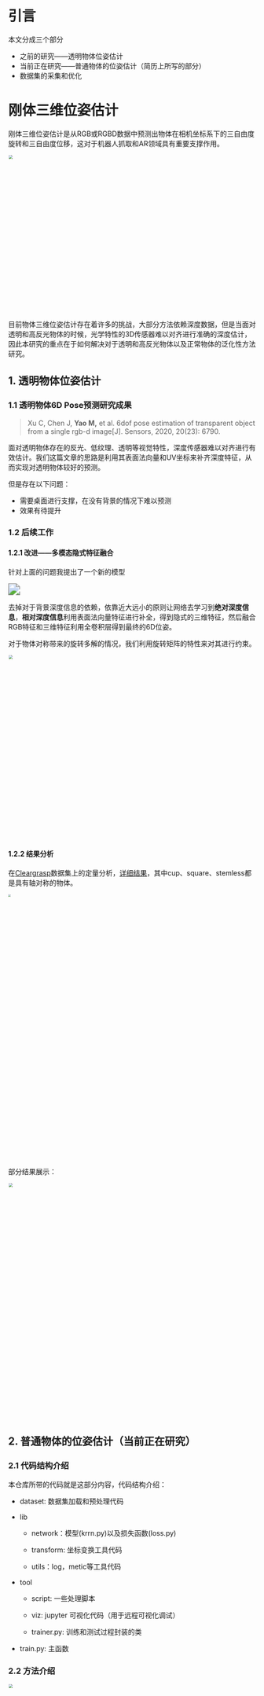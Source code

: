 # 引言

本文分成三个部分
+ 之前的研究——透明物体位姿估计
+ 当前正在研究——普通物体的位姿估计（简历上所写的部分）
+ 数据集的采集和优化

# 刚体三维位姿估计

刚体三维位姿估计是从RGB或RGBD数据中预测出物体在相机坐标系下的三自由度旋转和三自由度位移，这对于机器人抓取和AR领域具有重要支撑作用。

<img src=".\assert\15.jpg" width="640px" align="center" style="zoom:50%;" />

目前物体三维位姿估计存在着许多的挑战，大部分方法依赖深度数据，但是当面对透明和高反光物体的时候，光学特性的3D传感器难以对齐进行准确的深度估计，因此本研究的重点在于如何解决对于透明和高反光物体以及正常物体的泛化性方法研究。

## 1. 透明物体位姿估计
### 1.1 透明物体6D Pose预测研究成果
> Xu C, Chen J, **Yao M,** et al. 6dof pose estimation of transparent object from a single rgb-d image[J]. Sensors, 2020, 20(23): 6790.

面对透明物体存在的反光、低纹理、透明等视觉特性，深度传感器难以对齐进行有效估计。我们这篇文章的思路是利用其表面法向量和UV坐标来补齐深度特征，从而实现对透明物体较好的预测。

但是存在以下问题：

+ 需要桌面进行支撑，在没有背景的情况下难以预测
+ 效果有待提升

### 1.2 后续工作
#### 1.2.1 改进——多模态隐式特征融合
针对上面的问题我提出了一个新的模型

<img src=".\assert\02.png" align="center" style="zoom:150%;" />

去掉对于背景深度信息的依赖，依靠近大远小的原则让网络去学习到**绝对深度信息**，**相对深度信息**利用表面法向量特征进行补全，得到隐式的三维特征，然后融合RGB特征和三维特征利用全卷积层得到最终的6D位姿。

对于物体对称带来的旋转多解的情况，我们利用旋转矩阵的特性来对其进行约束。



<img src=".\assert\04.png" width="750px" style="zoom:50%;" />

#### 1.2.2 结果分析
在[Cleargrasp](https://sites.google.com/view/cleargrasp)数据集上的定量分析，[详细结果](https://github.com/yaomy533/pose_estimation/blob/master/version/transparent/eval_log.txt)，其中cup、square、stemless都是具有轴对称的物体。

<img src=".\assert\05.png" width="1800px" align="center" style="zoom:30%;" />

部分结果展示：

<img src=".\assert\03.png" width="960px" align="center" style="zoom:50%;" />





## 2. 普通物体的位姿估计（当前正在研究）

### 2.1 代码结构介绍
本仓库所带的代码就是这部分内容，代码结构介绍：
+ dataset: 数据集加载和预处理代码
+ lib

  + network：模型(krrn.py)以及损失函数(loss.py)
  
  + transform: 坐标变换工具代码
  
  + utils：log，metic等工具代码
  
+ tool

  + script: 一些处理脚本
  
  + viz: jupyter 可视化代码（用于远程可视化调试）
  
  + trainer.py: 训练和测试过程封装的类
  
+ train.py: 主函数 


### 2.2 方法介绍
<img src=".\assert\10.png" width="960px" align="center" style="zoom:50%;" />

+ 鲁棒特征提取：利用多分辨率特征提取网络HRNet来提取彩色特征，逐像素重建物体模型、预测表面法向量、掩码；
+ 密集多模态特征融合：将重建出物体模型、表面法向量等从RGB图像中得到的特征，同深度相机得到的三维点云的特征，**利用PointNet++的思想进行多次层、多尺度融合**，得到三维语义信息丰富的特征；
+ 解耦旋转和位移的预测：采用PnPRANSAC来从重建的模型获取三维旋转R，以及利用融合特征来预测T在深度图重建的三维点云的偏移量得到T，以此来**解耦6D Pose的预测**，并将预测结果利用旋转矩阵特性以及K-近邻算法解决物体对称性的问题；
+ 在公有数据集取得不错的成果；

> Wang C, Xu D, Zhu Y, et al. Densefusion: 6d object pose estimation by iterative dense fusion[C]//Proceedings of the IEEE/CVF conference on computer vision and pattern recognition. 2019: 3343-3352.

同Densefusion对比结果

<img src=".\assert\12.png" width="1500px" align="center" style="zoom:50%;" />

## 3. 数据集的采集和优化

### 3.1 真实数据集的采集

采集目标：低纹理、高反光、透明物体混合场景，获取物体的三维模型，并半自动精确标注物体的6D位姿。

+ CAD模型采集

<img src=".\assert\06.png" width="480px" align="center" style="zoom:50%;" />

+ 半自动数据采集和标注流程

<img src=".\assert\11.png" width="640px" align="center" style="zoom:50%;" />

> 因为我们实验室的机械臂好久没有矫正，所以读出来的位姿出现了误差，或者大部分机械臂都有这个误差，因为目前而言还没有用机械臂采集出来的6D Pose数据集，可能用机械臂进行采集本身就有这些误差。
> 从我们实验的结果可以保证机械臂的相对精度，也就是往返能够保证准确，但是如果是读数来算精度就不足以支撑我们的数据采集。

根据上面的摸索，我们最终确认的数据采集流程：

+ 利用机械臂采集多视角标定板图片（约1000张），根据标定板我们可以得到每张图片对应的相机位姿。
+ 我们控制机械臂原路返回，再拍一组带实物的图片（约1000张），由于两个走的是相同的路径，我们采用KNN来计算两次机械臂记录的相近的位姿，根据利用标定板得到的位姿**获取每张图片之间的相对位姿**。

+ 再从中选出四个视角，**手动调整**多视角对齐来**获取绝对位姿**，再根据上述计算出的相对位姿，**自动计算**最终1000张图片的位姿。
+ 处理一组1000张图片，整个标注过程不超过10min，包含计算时间。

<img src=".\assert\07.png" width="960px" align="center" style="zoom:50%;" />

自动计算标注结果展示：

<img src="https://github.com/yaomy533/pose_estimation/blob/master/assert/8.gif" />

<img src="https://github.com/yaomy533/pose_estimation/blob/master/assert/9.gif" />

### 3.2 对已有数据集的标注

面临场景：已有一系列已经采集完成的人手数据视频流，对于一帧有四个视角，但是没有标定其6D位姿。

首先我们利用在公有数据集上训练你的MaskRCNN来预测视角 $i下的人手掩码 $\hat m_i$ 和利用OpenPose预测其二维人手关键点 $\hat k_i$，相机内参 $K$ 已知，人手模型为 $P$ ，我们的任务可以描述为：

<img src=".\assert\14.png" width="1500px" align="center" style="zoom:50%;" />

理论上这是一个凸优化过程，因为利用公有数据集训练出的MaskRCNN和OpenPose模型对于我们人手的数据集会预测不准确，同时因为相机标注、多相机同步等问题也会带来误差，所以是非凸的。

因此我们采用的方法是：

+ 对可能的位姿空间进行蒙特卡洛均匀采样，利用遗传算法来获得精英位姿，得到Coarse位姿。
+ 对Coarse位姿进行梯度下降，得到精确的位姿Refine。

+ 对于相邻帧，因为时间序列的关系，其位姿变化不大，可直接采用梯度下降来优化得到结果。

最终得到的位姿，将其重投影到多视角平面：

<img src=".\assert\13.png" width="1500px" align="center" style="zoom:50%;" />





